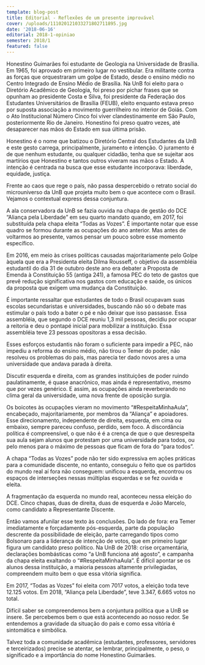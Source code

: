 ```yaml
---
template: blog-post
title: Editorial - Reflexões de um presente improvável
cover: /uploads/111020121033271802711895.jpg
date: '2018-06-16'
editorial: 2018-1-opiniao
semester: 2018/1
featured: false
---
```

Honestino Guimarães foi estudante de Geologia na Universidade de Brasília. Em 1965, foi aprovado em primeiro lugar no vestibular. Era militante contra as forças que orquestraram um golpe de Estado, desde o ensino médio no Centro Integrado de Ensino Médio de Brasília. Na UnB foi eleito para o Diretório Acadêmico de Geologia, foi preso por pichar frases que se opunham ao presidente Costa e Silva, foi presidente da Federação dos Estudantes Universitários de Brasília (FEUB), eleito enquanto estava preso por suposta associação a movimento guerrilheiro no interior de Goiás. Com o Ato Institucional Número Cinco foi viver clandestinamente em São Paulo, posteriormente Rio de Janeiro. Honestino foi preso quatro vezes, até desaparecer nas mãos do Estado em sua última prisão.



Honestino é o nome que batizou o Diretório Central dos Estudantes da UnB e este gesto carrega, principalmente, juramento e intenção. O juramento é de que nenhum estudante, ou qualquer cidadão, tenha que se sujeitar aos martírios que Honestino e tantos outros viveram nas mãos o Estado. A intenção é centrada na busca que esse estudante incorporava: liberdade, equidade, justiça.



Frente ao caos que rege o país, não passa despercebido o retrato social do microuniverso da UnB que projeta muito bem o que acontece com o Brasil. Vejamos o contextual express dessa conjuntura.



A ala conservadora da UnB se fazia ouvida na chapa de gestão do DCE “Aliança pela Liberdade” em seu quarto mandato quando, em 2017, foi substituída pela chapa eleita “Todas as Vozes”. É importante notar que esse quadro se formou durante as ocupações do ano anterior. Mas antes de voltarmos ao presente, vamos pensar um pouco sobre esse momento específico.



Em 2016, em meio às crises políticas causadas majoritariamente pelo Golpe àquela que era a Presidenta eleita Dilma Rousseff, o objetivo da assembléia estudantil do dia 31 de outubro deste ano era debater a Proposta de Emenda à Constituição 55 (antiga 241), a famosa PEC do teto de gastos que prevê redução significativa nos gastos com educação e saúde, os únicos da proposta que exigem uma mudança da Constituição.



É importante ressaltar que estudantes de todo o Brasil ocupavam suas escolas secundaristas e universidades, buscando não só o debate mas estimular o país todo a bater o pé e não deixar que isso passasse. Essa assembléia, que segundo o DCE reuniu 1,3 mil pessoas, decidiu por ocupar a reitoria e deu o pontapé inicial para mobilizar a instituição. Essa assembléia teve 23 pessoas opositoras a essa decisão.



Esses esforços estudantis não foram o suficiente para impedir a PEC, não impediu a reforma do ensino médio, não tirou o Temer do poder, não resolveu os problemas do país, mas parecia ter dado novos ares a uma universidade que andava parada à direita.



Discutir esquerda e direita, com as grandes instituições de poder ruindo paulatinamente, é quase anacrônico, mas ainda é representativo, mesmo que por vezes genérico. E assim, as ocupações ainda reverberando no clima geral da universidade, uma nova frente de oposição surgia.



Os boicotes às ocupações vieram no movimento “#RespeitaMinhaAula”, encabeçado, majoritariamente, por membros da “Aliança” e apoiadores. Esse direcionamento, independente de direita, esquerda, em cima ou embaixo, sempre pareceu confuso, perdido, sem foco. A discordância política é compreensível, o que não é é a crença de que o que desrespeita sua aula sejam alunos que protestam por uma universidade para todos, ou pelo menos para o máximo de pessoas que ficam de fora do “para todos”.



A chapa “Todas as Vozes” pode não ter sido expressiva em ações práticas para a  comunidade discente, no entanto, conseguiu o feito que os partidos do mundo real aí fora não conseguem: unificou a esquerda, encontrou os espaços de interseções nessas múltiplas esquerdas e se fez ouvida e eleita.



A fragmentação da esquerda no mundo real, aconteceu nessa eleição do DCE. Cinco chapas, duas de direita, duas de esquerda e João Marcelo, como candidato a Representante Discente.



Então vamos afunilar esse texto às conclusões. Do lado de fora: era Temer imediatamente e forçadamente pós-esquerda, parte da população descrente da possibilidade de eleição, parte carregando tipos como Bolsonaro para a liderança de intenção de votos, que em primeiro lugar figura um candidato preso político. Na UnB de 2018: crise orçamentária, declarações bombásticas como “a UnB funciona até agosto”, e campanha da chapa eleita exaltando o “#RespeitaMinhaAula”. É difícil apontar se os alunos dessa instituição, a maioria pessoas altamente privilegiadas, compreendem muito bem o que essa vitória significa.



Em 2017, “Todas as Vozes” foi eleita com 7017 votos, a eleição toda teve 12.125 votos. Em 2018, “Aliança pela Liberdade”, teve 3.347, 6.665 votos no total.



Difícil saber se compreendemos bem a conjuntura política que a UnB se insere. Se percebemos bem o que está acontecendo ao nosso redor. Se entendemos a gravidade da situação do país e como essa vitória é sintomática e simbólica.



Talvez toda a comunidade acadêmica (estudantes, professores, servidores e terceirizados) precise se atentar, se lembrar, principalmente, o peso, o significado e a importância do nome Honestino Guimarães.
